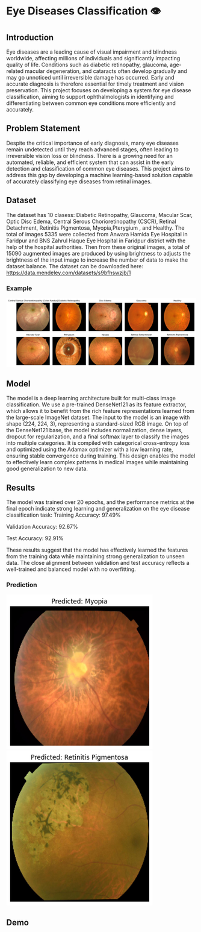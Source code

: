 # Eye Diseases Classification 👁️
## Introduction
Eye diseases are a leading cause of visual impairment and blindness worldwide, affecting millions of individuals and significantly impacting quality of life. Conditions such as diabetic retinopathy, glaucoma, age-related macular degeneration, and cataracts often develop gradually and may go unnoticed until irreversible damage has occurred. Early and accurate diagnosis is therefore essential for timely treatment and vision preservation. This project focuses on developing a system for eye disease classification, aiming to support ophthalmologists in identifying and differentiating between common eye conditions more efficiently and accurately. 

## Problem Statement
Despite the critical importance of early diagnosis, many eye diseases remain undetected until they reach advanced stages, often leading to irreversible vision loss or blindness. There is a growing need for an automated, reliable, and efficient system that can assist in the early detection and classification of common eye diseases. This project aims to address this gap by developing a machine learning-based solution capable of accurately classifying eye diseases from retinal images.

## Dataset
The dataset has 10 clasess: Diabetic Retinopathy, Glaucoma, Macular Scar, Optic Disc Edema, Central Serous Chorioretinopathy (CSCR), Retinal Detachment, Retinitis Pigmentosa, Myopia,Pterygium , and Healthy. The total of images 5335  were collected from Anwara Hamida Eye Hospital in Faridpur and BNS Zahrul Haque Eye Hospital in Faridpur district with the help of the hospital authorities. Then from these original images, a total of 15090 augmented images are produced by using brightness to adjusts the brightness of the input image to increase the number of data to make the dataset balance. The dataset can be downloaded here: https://data.mendeley.com/datasets/s9bfhswzjb/1
### Example 

![image](download.png)
 

## Model
The model is a deep learning architecture built for multi-class image classification. We use a pre-trained DenseNet121 as its feature extractor, which allows it to benefit from the rich feature representations learned from the large-scale ImageNet dataset. The input to the model is an image with shape (224, 224, 3), representing a standard-sized RGB image.
On top of the DenseNet121 base, the model includes normalization, dense layers, dropout for regularization, and a final softmax layer to classify the images into multiple categories. It is compiled with categorical cross-entropy loss and optimized using the Adamax optimizer with a low learning rate, ensuring stable convergence during training.
This design enables the model to effectively learn complex patterns in medical images while maintaining good generalization to new data.

## Results
The model was trained over 20 epochs, and the performance metrics at the final epoch indicate strong learning and generalization on the eye disease classification task:
Training Accuracy: 97.49%

Validation Accuracy: 92.67%

Test Accuracy: 92.91%

These results suggest that the model has effectively learned the features from the training data while maintaining strong generalization to unseen data. The close alignment between validation and test accuracy reflects a well-trained and balanced model with no overfitting.


### Prediction
![image](download2.png) 
![image](download3.png) 

## Demo
